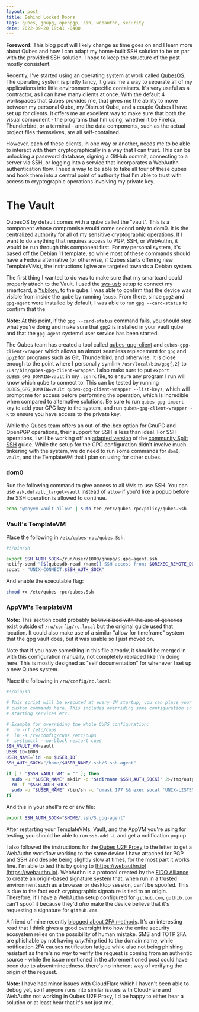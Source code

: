 ```yaml
---
layout: post
title: Behind Locked Doors
tags: qubes, gnupg, openpgp, ssh, webauthn, security
date: 2022-09-20 19:41 -0400
---
```

**Foreword:** This blog post will likely change as time goes on and I learn
more about Qubes and how I can adapt my home-built SSH solution to be on par
with the provided SSH solution. I hope to keep the structure of the post
mostly consistent.

Recently, I've started using an operating system at work called [QubesOS]. The
operating system is pretty fancy, it gives me a way to separate all of my
applications into little environment-specific containers. It's very useful as a
contractor, as I can have many clients at once. With the default 4 workspaces
that Qubes provides me, that gives me the ability to move between my personal
Qube, my Distrust Qube, and a couple Qubes I have set up for clients. It offers
me an excellent way to make sure that both the visual component - the programs
that I'm using, whether it be Firefox, Thunderbird, or a terminal - and the
data components, such as the actual project files themselves, are all
self-contained.

However, each of these clients, in one way or another, needs me to be able to
interact with them cryptographically in a way that I can trust. This can be
unlocking a password database, signing a GitHub commit, connecting to a server
via SSH, or logging into a service that incorporates a WebAuthn authentication
flow. I need a way to be able to take all four of these qubes and hook them
into a central point of authority that I'm able to trust with access to
cryptographic operations involving my private key.

# The Vault

QubesOS by default comes with a qube called the "vault". This is a component
whose compromise would come second only to dom0. It is the centralized
authority for all of my sensitive cryptographic operations. If I want to do
anything that requires access to PGP, SSH, or WebAuthn, it would be run through
this component first. For my personal system, it's based off the Debian 11
template, so while most of these commands should have a Fedora alternative (or
otherwise, if Qubes starts offering new TemplateVMs), the instructions I give
are targeted towards a Debian system.

The first thing I wanted to do was to make sure that my smartcard could
properly attach to the Vault. I used the [sys-usb] setup to connect my
smartcard, a [Yubikey], to the qube. I was able to confirm that the device was
visible from inside the qube by running `lsusb`. From there, since `gpg2` and
`gpg-agent` were installed by default, I was able to run `gpg --card-status` to
confirm that the 

**Note:** At this point, if the `gpg --card-status` command fails, you should
stop what you're doing and make sure that `gpg2` is installed in your vault
qube and that the `gpg-agent` systemd user service has been started.

The Qubes team has created a tool called [qubes-gpg-client] and
`qubes-gpg-client-wrapper` which allows an almost seamless replacement for
`gpg` and `gpg2` for programs such as Git, Thunderbird, and otherwise. It is
close enough to the point where I personally symlink `/usr/local/bin/gpg{,2}`
to `/usr/bin/qubes-gpg-client-wrapper`. I also make sure to put `export
QUBES_GPG_DOMAIN=vault` in my `.zshrc` file, to ensure any program I run will
know which qube to connect to. This can be tested by running
`QUBES_GPG_DOMAIN=vault qubes-gpg-client-wrapper --list-keys`, which will
prompt me for access before performing the operation, which is incredible when
compared to alternative solutions. Be sure to run `qubes-gpg-import-key` to add
your GPG key to the system, and run `qubes-gpg-client-wrapper -K` to ensure you
have access to the private key.

While the Qubes team offers an out-of-the-box option for GnuPG and OpenPGP
operations, their support for SSH is less than ideal. For SSH operations, I
will be working off an [adapted version] of the [community Split SSH] guide.
While the setup for the GPG configuration didn't involve much tinkering with
the system, we do need to run some commands for `dom0`, `vault`, and the
TemplateVM that I plan on using for other qubes.

### dom0

Run the following command to give access to all VMs to use SSH.  You can use
`ask,default_target=vault` instead of `allow` if you'd like a popup before the
SSH operation is allowed to continue.

```sh
echo "@anyvm vault allow" | sudo tee /etc/qubes-rpc/policy/qubes.Ssh
```

### Vault's TemplateVM

Place the following in `/etc/qubes-rpc/qubes.Ssh`:

```sh
#!/bin/sh

export SSH_AUTH_SOCK=/run/user/1000/gnupg/S.gpg-agent.ssh
notify-send "[$(qubesdb-read /name)] SSH access from: $QREXEC_REMOTE_DOMAIN"
socat - "UNIX-CONNECT:$SSH_AUTH_SOCK"
```

And enable the executable flag:

```sh
chmod +x /etc/qubes-rpc/qubes.Ssh
```

### AppVM's TemplateVM

**Note:** This section could probably ~~be trivialized with the use of
generics~~ exist outside of `/rw/config/rc.local` but the original guide used
that location. It could also make use of a similar "allow for timeframe" system
that the gpg vault does, but it was usable so I just moved on.

Note that if you have something in this file already, it should be merged in
with this configuration manually, not completely replaced like I'm doing here.
This is mostly designed as "self documentation" for whenever I set up a new
Qubes system.

Place the following in `/rw/config/rc.local`:

```sh
#!/bin/sh

# This script will be executed at every VM startup, you can place your own
# custom commands here. This includes overriding some configuration in /etc,
# starting services etc.

# Example for overriding the whole CUPS configuration:
#  rm -rf /etc/cups
#  ln -s /rw/config/cups /etc/cups
#  systemctl --no-block restart cups
SSH_VAULT_VM=vault
USER_ID=1000
USER_NAME=`id -nu $USER_ID`
SSH_AUTH_SOCK="/home/$USER_NAME/.ssh/S.ssh-agent"

if [ ! "$SSH_VAULT_VM" = "" ]; then
  sudo -u "$USER_NAME" mkdir -p "$(dirname $SSH_AUTH_SOCK)" 2>/tmp/output
  rm -f "$SSH_AUTH_SOCK"
  sudo -u "$USER_NAME" /bin/sh -c "umask 177 && exec socat 'UNIX-LISTEN:$SSH_AUTH_SOCK,fork' 'EXEC:qrexec-client-vm $SSH_VAULT_VM qubes.Ssh'" &
fi
```

And this in your shell's rc or env file:

```sh
export SSH_AUTH_SOCK="$HOME/.ssh/S.gpg-agent"
```

After restarting your TemplateVMs, Vault, and the AppVM you're using for
testing, you should be able to run `ssh-add -L` and get a notification popup.

<!-- TODO: this section isn't the best. Please add more information about U2F
and WebAuthn, and what they do to protect your privacy compared to TOTP and SMS
2FA. -->

I also followed the instructions for the [Qubes U2F Proxy] to the letter to
get a WebAuthn workflow working to the same device I have attached for PGP and
SSH and despite being slightly slow at times, for the most part it works fine.
I'm able to test this by going to [https://webauthn.io](https://webauthn.io).
WebAuthn is a protocol created by the [FIDO Alliance] to create an origin-based
signature system that, when run in a trusted environment such as a browser or
desktop session, can't be spoofed. This is due to the fact each cryptographic
signature is tied to an origin. Therefore, if I have a WebAuthn setup
configured for `github.com`, `guthib.com` can't spoof it because they'd *also*
make the device believe that it's requesting a signature for `github.com`.

A friend of mine recently [blogged about 2FA methods](xe-push-2fa-c-h). It's an
interesting read that I think gives a good oversight into how the entire
security ecosystem relies on the possibility of human mistake. SMS and TOTP 2FA
are phishable by not having *anything* tied to the domain name, while
notification 2FA causes notification fatigue while also not being phishing
resistant as there's no way to verify the request is coming from an authentic
source - while the issue mentioned in the aforementioned post could have been
due to absentmindedness, there's no inherent way of verifying the origin of the
request.

**Note:** I have had minor issues with CloudFlare which I haven't been able to
debug yet, so if anyone runs into similar issues with CloudFlare and WebAuthn
not working in Qubes U2F Proxy, I'd be happy to either hear a solution or at
least hear that it's not just me.

[QubesOS]: https://qubes-os.org/
[Yubikey]: https://www.yubico.com/products/yubikey-5-overview/
[sys-usb]: https://www.qubes-os.org/doc/usb-qubes/
[qubes-gpg-client]: https://www.qubes-os.org/doc/split-gpg/
[adapted version]: https://github.com/hashbang/book/blob/master/content/docs/security/qubes/vault.md#creating-a-socket-for-ssh
[community Split SSH]: https://github.com/Qubes-Community/Contents/blob/master/docs/configuration/split-ssh.md
[Qubes U2F Proxy]: https://www.qubes-os.org/doc/u2f-proxy/
[FIDO Alliance]: https://fidoalliance.org/
[xe-push-2fa-c-h]: https://xeiaso.net/blog/push-2fa-considered-harmful
